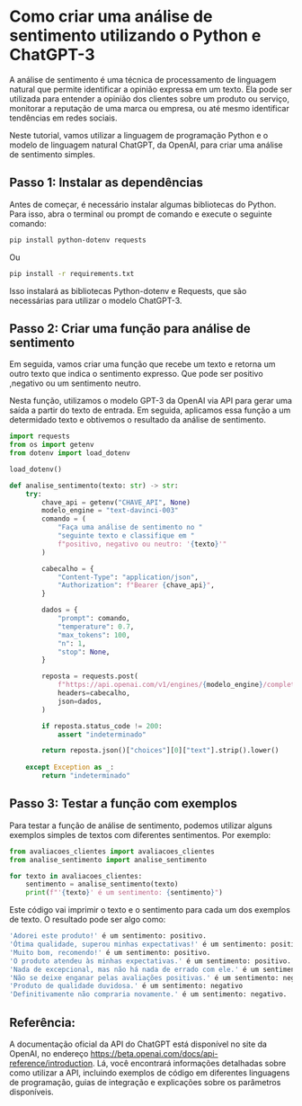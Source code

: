 # Como criar uma análise de sentimento utilizando o Python e ChatGPT-3

A análise de sentimento é uma técnica de processamento de linguagem natural que permite identificar a opinião expressa em um texto. Ela pode ser utilizada para entender a opinião dos clientes sobre um produto ou serviço, monitorar a reputação de uma marca ou empresa, ou até mesmo identificar tendências em redes sociais.

Neste tutorial, vamos utilizar a linguagem de programação Python e o modelo de linguagem natural ChatGPT, da OpenAI, para criar uma análise de sentimento simples.

## Passo 1: Instalar as dependências

Antes de começar, é necessário instalar algumas bibliotecas do Python. Para isso, abra o terminal ou prompt de comando e execute o seguinte comando:

```bash
pip install python-dotenv requests
```

Ou 

```bash
pip install -r requirements.txt
```

Isso instalará as bibliotecas Python-dotenv e Requests, que são necessárias para utilizar o modelo ChatGPT-3.

## Passo 2: Criar uma função para análise de sentimento

Em seguida, vamos criar uma função que recebe um texto e retorna um outro texto que indica o sentimento expresso. Que pode ser positivo ,negativo ou um sentimento neutro.

Nesta função, utilizamos o modelo GPT-3 da OpenAI via API para gerar uma saída a partir do texto de entrada. Em seguida, aplicamos essa função a um determidado texto e obtivemos o resultado da análise de sentimento.

```python
import requests
from os import getenv
from dotenv import load_dotenv

load_dotenv()

def analise_sentimento(texto: str) -> str:
    try:
        chave_api = getenv("CHAVE_API", None)
        modelo_engine = "text-davinci-003"
        comando = (
            "Faça uma análise de sentimento no "
            "seguinte texto e classifique em "
            f"positivo, negativo ou neutro: '{texto}'"
        )

        cabecalho = {
            "Content-Type": "application/json",
            "Authorization": f"Bearer {chave_api}",
        }

        dados = {
            "prompt": comando,
            "temperature": 0.7,
            "max_tokens": 100,
            "n": 1,
            "stop": None,
        }

        reposta = requests.post(
            f"https://api.openai.com/v1/engines/{modelo_engine}/completions",
            headers=cabecalho,
            json=dados,
        )

        if reposta.status_code != 200:
            assert "indeterminado"

        return reposta.json()["choices"][0]["text"].strip().lower()
    
    except Exception as _:
        return "indeterminado"

```

## Passo 3: Testar a função com exemplos

Para testar a função de análise de sentimento, podemos utilizar alguns exemplos simples de textos com diferentes sentimentos. Por exemplo:

```python
from avaliacoes_clientes import avaliacoes_clientes
from analise_sentimento import analise_sentimento

for texto in avaliacoes_clientes:
    sentimento = analise_sentimento(texto)
    print(f"'{texto}' é um sentimento: {sentimento}")
```

Este código vai imprimir o texto e o sentimento para cada um dos exemplos de texto. O resultado pode ser algo como:

```bash
'Adorei este produto!' é um sentimento: positivo.
'Ótima qualidade, superou minhas expectativas!' é um sentimento: positivo.
'Muito bom, recomendo!' é um sentimento: positivo.
'O produto atendeu às minhas expectativas.' é um sentimento: positivo.
'Nada de excepcional, mas não há nada de errado com ele.' é um sentimento: neutro.
'Não se deixe enganar pelas avaliações positivas.' é um sentimento: negativo.
'Produto de qualidade duvidosa.' é um sentimento: negativo
'Definitivamente não compraria novamente.' é um sentimento: negativo.
```

## Referência:

A documentação oficial da API do ChatGPT está disponível no site da OpenAI, no endereço https://beta.openai.com/docs/api-reference/introduction. Lá, você encontrará informações detalhadas sobre como utilizar a API, incluindo exemplos de código em diferentes linguagens de programação, guias de integração e explicações sobre os parâmetros disponíveis.